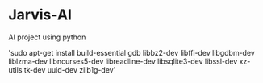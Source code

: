 # Jarvis-AI
AI project using python

'sudo apt-get install build-essential gdb libbz2-dev libffi-dev libgdbm-dev liblzma-dev libncurses5-dev libreadline-dev libsqlite3-dev libssl-dev xz-utils tk-dev uuid-dev zlib1g-dev'